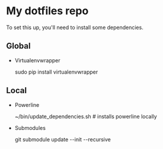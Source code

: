 My dotfiles repo
================

To set this up, you'll need to install some dependencies.

Global
------
- Virtualenvwrapper

    sudo pip install virtualenvwrapper

Local
-----
- Powerline

    ~/bin/update_dependencies.sh # installs powerline locally

- Submodules

    git submodule update --init --recursive
